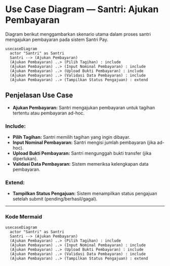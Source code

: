 # Use Case Diagram — Santri: Ajukan Pembayaran

Diagram berikut menggambarkan skenario utama dalam proses santri mengajukan pembayaran pada sistem Santri Pay.

```mermaid
usecaseDiagram
  actor "Santri" as Santri
  Santri --> (Ajukan Pembayaran)
  (Ajukan Pembayaran) ..> (Pilih Tagihan) : include
  (Ajukan Pembayaran) ..> (Input Nominal Pembayaran) : include
  (Ajukan Pembayaran) ..> (Upload Bukti Pembayaran) : include
  (Ajukan Pembayaran) ..> (Validasi Data Pembayaran) : include
  (Ajukan Pembayaran) ..> (Tampilkan Status Pengajuan) : extend
```

## Penjelasan Use Case
- **Ajukan Pembayaran:** Santri mengajukan pembayaran untuk tagihan tertentu atau pembayaran ad-hoc.

### Include:
- **Pilih Tagihan:** Santri memilih tagihan yang ingin dibayar.
- **Input Nominal Pembayaran:** Santri mengisi jumlah pembayaran (jika ad-hoc).
- **Upload Bukti Pembayaran:** Santri mengunggah bukti transfer (jika diperlukan).
- **Validasi Data Pembayaran:** Sistem memeriksa kelengkapan data pembayaran.

### Extend:
- **Tampilkan Status Pengajuan:** Sistem menampilkan status pengajuan setelah submit (pending/berhasil/gagal).

---

### Kode Mermaid
```mermaid
usecaseDiagram
  actor "Santri" as Santri
  Santri --> (Ajukan Pembayaran)
  (Ajukan Pembayaran) ..> (Pilih Tagihan) : include
  (Ajukan Pembayaran) ..> (Input Nominal Pembayaran) : include
  (Ajukan Pembayaran) ..> (Upload Bukti Pembayaran) : include
  (Ajukan Pembayaran) ..> (Validasi Data Pembayaran) : include
  (Ajukan Pembayaran) ..> (Tampilkan Status Pengajuan) : extend
``` 